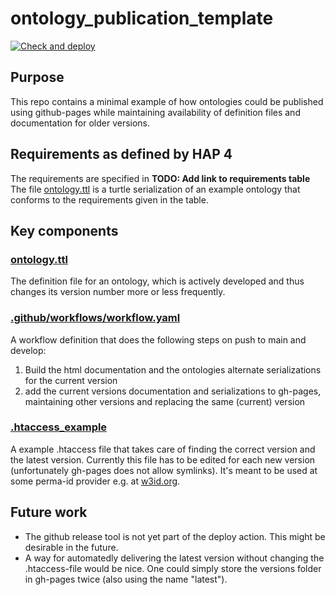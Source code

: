 # ontology_publication_template
[![Check and deploy](https://github.com/materialdigital/ontology_publication_template/actions/workflows/workflow.yaml/badge.svg)](https://github.com/materialdigital/ontology_publication_template/actions/workflows/workflow.yaml)

## Purpose
This repo contains a minimal example of how ontologies could be published using github-pages while maintaining availability of definition files and documentation for older versions.

## Requirements as defined by HAP 4
The requirements are specified in **TODO: Add link to requirements table**
The file [ontology.ttl](ontology.ttl) is a turtle serialization of an example ontology that conforms to the requirements given in the table.

## Key components
### [ontology.ttl](ontology.ttl)
The definition file for an ontology, which is actively developed and thus changes its version number more or less frequently.

### [.github/workflows/workflow.yaml](.github/workflows/workflow.yaml)
A workflow definition that does the following steps on push to main and develop:

1) Build the html documentation and the ontologies alternate serializations for the current version
2) add the current versions documentation and serializations to gh-pages, maintaining other versions and replacing the same (current) version

### [.htaccess_example](.htaccess_example)
A example .htaccess file that takes care of finding the correct version and the latest version. Currently this file has to be edited for each new version (unfortunately gh-pages does not allow symlinks). It's meant to be used at some perma-id provider e.g. at [w3id.org](https://w3id.org).

## Future work

- The github release tool is not yet part of the deploy action. This might be desirable in the future.
- A way for automatedly delivering the latest version without changing the .htaccess-file would be nice. One could simply store the versions folder in gh-pages twice (also using the name "latest").
